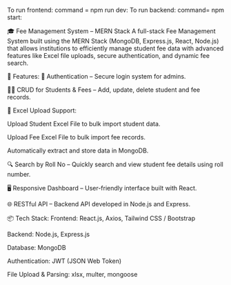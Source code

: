 To run frontend:
command = npm run dev:
To run backend:
command= npm start:


🎓 Fee Management System – MERN Stack
A full-stack Fee Management System built using the MERN Stack (MongoDB, Express.js, React, Node.js) that allows institutions to efficiently manage student fee data with advanced features like Excel file uploads, secure authentication, and dynamic fee search.

🚀 Features:
🔐 Authentication – Secure login system for admins.

🧑‍🎓 CRUD for Students & Fees – Add, update, delete student and fee records.

📁 Excel Upload Support:

Upload Student Excel File to bulk import student data.

Upload Fee Excel File to bulk import fee records.

Automatically extract and store data in MongoDB.

🔍 Search by Roll No – Quickly search and view student fee details using roll number.

🖥️ Responsive Dashboard – User-friendly interface built with React.

🌐 RESTful API – Backend API developed in Node.js and Express.

📦 Tech Stack:
Frontend: React.js, Axios, Tailwind CSS / Bootstrap

Backend: Node.js, Express.js

Database: MongoDB

Authentication: JWT (JSON Web Token)

File Upload & Parsing: xlsx, multer, mongoose
